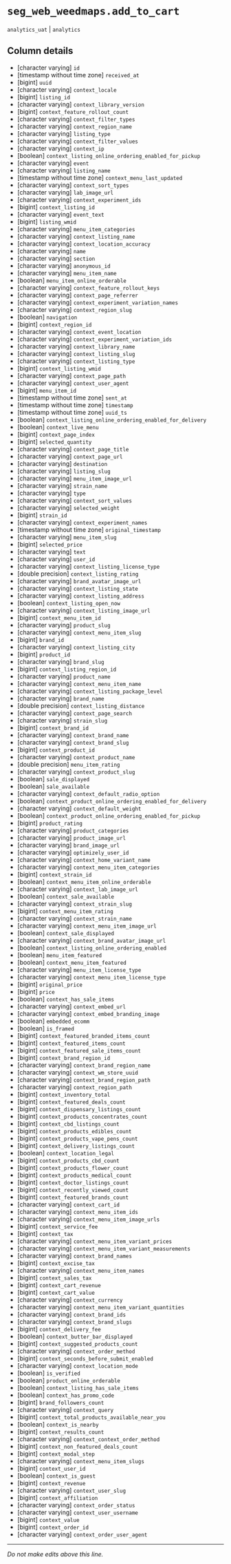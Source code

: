# `seg_web_weedmaps.add_to_cart`
`analytics_uat` | `analytics`

## Column details
* [character varying] `id`
* [timestamp without time zone] `received_at`
* [bigint]    `uuid`
* [character varying] `context_locale`
* [bigint]    `listing_id`
* [character varying] `context_library_version`
* [bigint]    `context_feature_rollout_count`
* [character varying] `context_filter_types`
* [character varying] `context_region_name`
* [character varying] `listing_type`
* [character varying] `context_filter_values`
* [character varying] `context_ip`
* [boolean]   `context_listing_online_ordering_enabled_for_pickup`
* [character varying] `event`
* [character varying] `listing_name`
* [timestamp without time zone] `context_menu_last_updated`
* [character varying] `context_sort_types`
* [character varying] `lab_image_url`
* [character varying] `context_experiment_ids`
* [bigint]    `context_listing_id`
* [character varying] `event_text`
* [bigint]    `listing_wmid`
* [character varying] `menu_item_categories`
* [character varying] `context_listing_name`
* [character varying] `context_location_accuracy`
* [character varying] `name`
* [character varying] `section`
* [character varying] `anonymous_id`
* [character varying] `menu_item_name`
* [boolean]   `menu_item_online_orderable`
* [character varying] `context_feature_rollout_keys`
* [character varying] `context_page_referrer`
* [character varying] `context_experiment_variation_names`
* [character varying] `context_region_slug`
* [boolean]   `navigation`
* [bigint]    `context_region_id`
* [character varying] `context_event_location`
* [character varying] `context_experiment_variation_ids`
* [character varying] `context_library_name`
* [character varying] `context_listing_slug`
* [character varying] `context_listing_type`
* [bigint]    `context_listing_wmid`
* [character varying] `context_page_path`
* [character varying] `context_user_agent`
* [bigint]    `menu_item_id`
* [timestamp without time zone] `sent_at`
* [timestamp without time zone] `timestamp`
* [timestamp without time zone] `uuid_ts`
* [boolean]   `context_listing_online_ordering_enabled_for_delivery`
* [boolean]   `context_live_menu`
* [bigint]    `context_page_index`
* [bigint]    `selected_quantity`
* [character varying] `context_page_title`
* [character varying] `context_page_url`
* [character varying] `destination`
* [character varying] `listing_slug`
* [character varying] `menu_item_image_url`
* [character varying] `strain_name`
* [character varying] `type`
* [character varying] `context_sort_values`
* [character varying] `selected_weight`
* [bigint]    `strain_id`
* [character varying] `context_experiment_names`
* [timestamp without time zone] `original_timestamp`
* [character varying] `menu_item_slug`
* [bigint]    `selected_price`
* [character varying] `text`
* [character varying] `user_id`
* [character varying] `context_listing_license_type`
* [double precision] `context_listing_rating`
* [character varying] `brand_avatar_image_url`
* [character varying] `context_listing_state`
* [character varying] `context_listing_address`
* [boolean]   `context_listing_open_now`
* [character varying] `context_listing_image_url`
* [bigint]    `context_menu_item_id`
* [character varying] `product_slug`
* [character varying] `context_menu_item_slug`
* [bigint]    `brand_id`
* [character varying] `context_listing_city`
* [bigint]    `product_id`
* [character varying] `brand_slug`
* [bigint]    `context_listing_region_id`
* [character varying] `product_name`
* [character varying] `context_menu_item_name`
* [character varying] `context_listing_package_level`
* [character varying] `brand_name`
* [double precision] `context_listing_distance`
* [character varying] `context_page_search`
* [character varying] `strain_slug`
* [bigint]    `context_brand_id`
* [character varying] `context_brand_name`
* [character varying] `context_brand_slug`
* [bigint]    `context_product_id`
* [character varying] `context_product_name`
* [double precision] `menu_item_rating`
* [character varying] `context_product_slug`
* [boolean]   `sale_displayed`
* [boolean]   `sale_available`
* [character varying] `context_default_radio_option`
* [boolean]   `context_product_online_ordering_enabled_for_delivery`
* [character varying] `context_default_weight`
* [boolean]   `context_product_online_ordering_enabled_for_pickup`
* [bigint]    `product_rating`
* [character varying] `product_categories`
* [character varying] `product_image_url`
* [character varying] `brand_image_url`
* [character varying] `optimizely_user_id`
* [character varying] `context_home_variant_name`
* [character varying] `context_menu_item_categories`
* [bigint]    `context_strain_id`
* [boolean]   `context_menu_item_online_orderable`
* [character varying] `context_lab_image_url`
* [boolean]   `context_sale_available`
* [character varying] `context_strain_slug`
* [bigint]    `context_menu_item_rating`
* [character varying] `context_strain_name`
* [character varying] `context_menu_item_image_url`
* [boolean]   `context_sale_displayed`
* [character varying] `context_brand_avatar_image_url`
* [boolean]   `context_listing_online_ordering_enabled`
* [boolean]   `menu_item_featured`
* [boolean]   `context_menu_item_featured`
* [character varying] `menu_item_license_type`
* [character varying] `context_menu_item_license_type`
* [bigint]    `original_price`
* [bigint]    `price`
* [boolean]   `context_has_sale_items`
* [character varying] `context_embed_url`
* [character varying] `context_embed_branding_image`
* [boolean]   `embedded_ecomm`
* [boolean]   `is_framed`
* [bigint]    `context_featured_branded_items_count`
* [bigint]    `context_featured_items_count`
* [bigint]    `context_featured_sale_items_count`
* [bigint]    `context_brand_region_id`
* [character varying] `context_brand_region_name`
* [character varying] `context_wm_store_uuid`
* [character varying] `context_brand_region_path`
* [character varying] `context_region_path`
* [bigint]    `context_inventory_total`
* [bigint]    `context_featured_deals_count`
* [bigint]    `context_dispensary_listings_count`
* [bigint]    `context_products_concentrates_count`
* [bigint]    `context_cbd_listings_count`
* [bigint]    `context_products_edibles_count`
* [bigint]    `context_products_vape_pens_count`
* [bigint]    `context_delivery_listings_count`
* [boolean]   `context_location_legal`
* [bigint]    `context_products_cbd_count`
* [bigint]    `context_products_flower_count`
* [bigint]    `context_products_medical_count`
* [bigint]    `context_doctor_listings_count`
* [bigint]    `context_recently_viewed_count`
* [bigint]    `context_featured_brands_count`
* [character varying] `context_cart_id`
* [character varying] `context_menu_item_ids`
* [character varying] `context_menu_item_image_urls`
* [bigint]    `context_service_fee`
* [bigint]    `context_tax`
* [character varying] `context_menu_item_variant_prices`
* [character varying] `context_menu_item_variant_measurements`
* [character varying] `context_brand_names`
* [bigint]    `context_excise_tax`
* [character varying] `context_menu_item_names`
* [bigint]    `context_sales_tax`
* [bigint]    `context_cart_revenue`
* [bigint]    `context_cart_value`
* [character varying] `context_currency`
* [character varying] `context_menu_item_variant_quantities`
* [character varying] `context_brand_ids`
* [character varying] `context_brand_slugs`
* [bigint]    `context_delivery_fee`
* [boolean]   `context_butter_bar_displayed`
* [bigint]    `context_suggested_products_count`
* [character varying] `context_order_method`
* [bigint]    `context_seconds_before_submit_enabled`
* [character varying] `context_location_mode`
* [boolean]   `is_verified`
* [boolean]   `product_online_orderable`
* [boolean]   `context_listing_has_sale_items`
* [boolean]   `context_has_promo_code`
* [bigint]    `brand_followers_count`
* [character varying] `context_query`
* [bigint]    `context_total_products_available_near_you`
* [boolean]   `context_is_nearby`
* [bigint]    `context_results_count`
* [character varying] `context_context_order_method`
* [bigint]    `context_non_featured_deals_count`
* [bigint]    `context_modal_step`
* [character varying] `context_menu_item_slugs`
* [bigint]    `context_user_id`
* [boolean]   `context_is_guest`
* [bigint]    `context_revenue`
* [character varying] `context_user_slug`
* [bigint]    `context_affiliation`
* [character varying] `context_order_status`
* [character varying] `context_user_username`
* [bigint]    `context_value`
* [bigint]    `context_order_id`
* [character varying] `context_order_user_agent`

-------------------------------------------------------------------------------
*Do not make edits above this line.*
